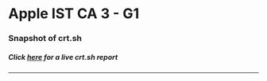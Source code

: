 # Apple IST CA 3 - G1
### Snapshot of crt.sh
##### Click [here](https://crt.sh/?q=6DE90978910422A89E26F2DF85971430C3F44CD1785DAD94308F7CA4B6FBE521) for a live crt.sh report

---
